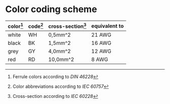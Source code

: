 # Color coding scheme

color[^1]   | code[^2]  | cross-section[^3] | equivalent to |  
------------|-----------|-------------------|---------------|
white       | WH        |  0,5mm^2          | 21 AWG        |
black       | BK        |  1,5mm^2          | 16 AWG        |
grey        | GY        |  4,0mm^2          | 12 AWG        |
red         | RD        | 10,0mm^2          |  8 AWG        |



[^1]: Ferrule colors according to *DIN 46228*
[^2]: Color abbreviations according to *IEC 60757*
[^3]: Cross-section according to *IEC 60228*
 

